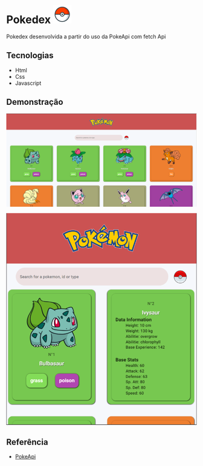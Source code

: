# Pokedex ![Pokeball](/assets/img/icons8-pokeball-48.png)

Pokedex desenvolvida a partir do uso da PokeApi com fetch Api

## Tecnologias

- Html
- Css
- Javascript

## Demonstração

![desktop](/assets/img/desktop.png)

![mobile(2)](/assets/img/mobile(2).png)

## Referência

- [PokeApi](https://pokeapi.co/api/v2/pokemon/)
